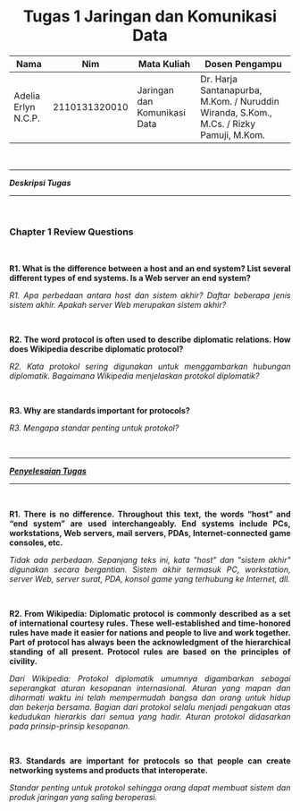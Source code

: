 <h1 align="center"><b>Tugas 1 Jaringan dan Komunikasi Data</b></h1>

Nama | Nim | Mata Kuliah | Dosen Pengampu
---|---|---|---
Adelia Erlyn N.C.P. | 2110131320010 | Jaringan dan Komunikasi Data | Dr. Harja Santanapurba, M.Kom. / Nuruddin Wiranda, S.Kom., M.Cs. / Rizky Pamuji, M.Kom.

<br>
<hr>

_**Deskripsi Tugas**_ <br>
<hr><br>

<h3><b>Chapter 1 Review Questions</b></h3><br>

<p align="justify"><b>R1. What is the difference between a host and an end system? List several different types of end systems. Is a Web server an end system?</b></p>

<p align="justify"><i>R1. Apa perbedaan antara host dan sistem akhir? Daftar beberapa jenis sistem akhir. Apakah server Web merupakan sistem akhir?</i></p><br>

<p align="justify"><b>R2. The word protocol is often used to describe diplomatic relations. How does Wikipedia describe diplomatic protocol?</b></p>

<p align="justify"><i>R2. Kata protokol sering digunakan untuk menggambarkan hubungan diplomatik. Bagaimana Wikipedia menjelaskan protokol diplomatik?</i></p><br>

<p align="justify"><b>R3. Why are standards important for protocols?</b></p>

<p align="justify"><i>R3. Mengapa standar penting untuk protokol?</i></p>
<br><hr>

<u>_**Penyelesaian Tugas**_ </u><br>
<hr><br>

<p align="justify"><b>R1. There is no difference. Throughout this text, the words “host” and “end system” are used interchangeably. End systems include PCs, workstations, Web servers, mail servers, PDAs, Internet-connected game consoles, etc.</b></p>

<p align="justify"><i>Tidak ada perbedaan. Sepanjang teks ini, kata "host" dan "sistem akhir" digunakan secara bergantian. Sistem akhir termasuk PC, workstation, server Web, server surat, PDA, konsol game yang terhubung ke Internet, dll.</i></p><br>

<p align="justify"><b>R2. From Wikipedia: Diplomatic protocol is commonly described as a set of international courtesy rules. These well-established and time-honored rules have made it easier for nations and people to live and work together. Part of protocol has always been the acknowledgment of the hierarchical standing of all present. Protocol rules are based on the principles of civility.</b></p>

<p align="justify"><i>Dari Wikipedia: Protokol diplomatik umumnya digambarkan sebagai seperangkat aturan kesopanan internasional. Aturan yang mapan dan dihormati waktu ini telah mempermudah bangsa dan orang untuk hidup dan bekerja bersama. Bagian dari protokol selalu menjadi pengakuan atas kedudukan hierarkis dari semua yang hadir. Aturan protokol didasarkan pada prinsip-prinsip kesopanan.</i></p><br>

<p align="justify"><b>R3. Standards are important for protocols so that people can create networking systems and products that interoperate.</b></p>

<p align="justify"><i>Standar penting untuk protokol sehingga orang dapat membuat sistem dan produk jaringan yang saling beroperasi.</i></p><br>




